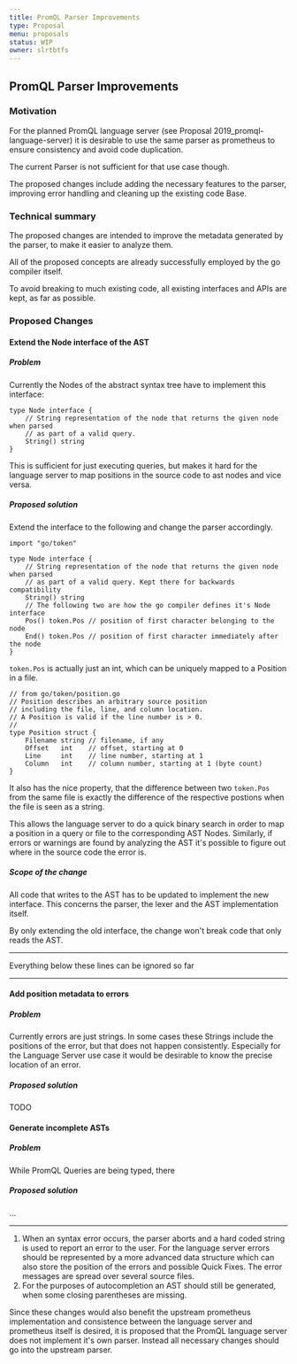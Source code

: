 ```yaml
---
title: PromQL Parser Improvements
type: Proposal
menu: proposals
status: WIP
owner: slrtbtfs
---
```


## PromQL Parser Improvements

### Motivation

For the planned PromQL language server (see Proposal 2019_promql-language-server) it is desirable to use the same parser as prometheus to ensure consistency and avoid code duplication.

The current Parser is not sufficient for that use case though.

The proposed changes include adding the necessary features to the parser, improving error handling and cleaning up the existing code Base.

### Technical summary

The proposed changes are intended to improve the metadata generated by the parser, to make it easier to analyze them.

All of the proposed concepts are already successfully employed by the go compiler itself.

To avoid breaking to much existing code, all existing interfaces and APIs are kept, as far as possible.

### Proposed Changes

#### Extend the Node interface of the AST

##### Problem

Currently the Nodes of the abstract syntax tree have to implement this interface:

    type Node interface {
        // String representation of the node that returns the given node when parsed
        // as part of a valid query.
        String() string
    }

This is sufficient for just executing queries, but makes it hard for the language server to map positions in the source code to ast nodes and vice versa.

##### Proposed solution

Extend the interface to the following and change the parser accordingly.

    import "go/token"
    
    type Node interface {
        // String representation of the node that returns the given node when parsed
        // as part of a valid query. Kept there for backwards compatibility
        String() string
        // The following two are how the go compiler defines it's Node interface
        Pos() token.Pos // position of first character belonging to the node
        End() token.Pos // position of first character immediately after the node
    }

`token.Pos` is actually just an int, which can be uniquely mapped to a Position in a file.

    // from go/token/position.go
    // Position describes an arbitrary source position
    // including the file, line, and column location.
    // A Position is valid if the line number is > 0.
    //
    type Position struct {
        Filename string // filename, if any
        Offset   int    // offset, starting at 0
        Line     int    // line number, starting at 1
        Column   int    // column number, starting at 1 (byte count)
    }

It also has the nice property, that the difference between two `token.Pos` from the same file is exactly the difference of the respective postions when the file is seen as a string.

This allows the language server to do a quick binary search in order to map a position in a query or file to the corresponding AST Nodes.
Similarly, if errors or warnings are found by analyzing the AST it's possible to figure out where in the source code the error is.

##### Scope of the change

All code that writes to the AST has to be updated to implement the new interface. This concerns the parser, the lexer and the AST implementation itself.

By only extending the old interface, the change won't break code that only reads the AST.

---
Everything below these lines can be ignored so far

---
#### Add position metadata to errors

##### Problem

Currently errors are just strings. In some cases these Strings include the positions of the error, but that does not happen consistently. Especially for the Language Server use case it would be desirable to know the precise location of an error.

##### Proposed solution

TODO

#### Generate incomplete ASTs

##### Problem

While PromQL Queries are being typed, there 

##### Proposed solution

...

---

1. When an syntax error occurs, the parser aborts and a hard coded string is used to report an error to the user. For the language server errors should be represented by a more advanced data structure which can also store the position of the errors and possible Quick Fixes. The error messages are spread over several source files.
2. For the purposes of autocompletion an AST should still be generated, when some closing parentheses are missing.

Since these changes would also benefit the upstream prometheus implementation and consistence between the language server and prometheus itself is desired, it is proposed that the PromQL language server does not implement it's own parser. Instead all necessary changes should go into the upstream parser.
